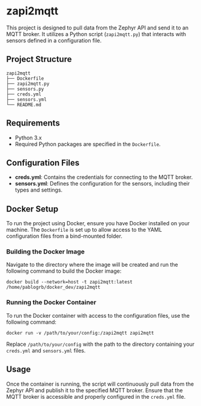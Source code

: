 # zapi2mqtt
This project is designed to pull data from the Zephyr API and send it to an MQTT broker. It utilizes a Python script (`zapi2mqtt.py`) that interacts with sensors defined in a configuration file.

## Project Structure
```
zapi2mqtt
├── Dockerfile
├── zapi2mqtt.py
├── sensors.py
├── creds.yml
├── sensors.yml
└── README.md
```

## Requirements
- Python 3.x
- Required Python packages are specified in the `Dockerfile`.

## Configuration Files
- **creds.yml**: Contains the credentials for connecting to the MQTT broker.
- **sensors.yml**: Defines the configuration for the sensors, including their types and settings.

## Docker Setup
To run the project using Docker, ensure you have Docker installed on your machine. The `Dockerfile` is set up to allow access to the YAML configuration files from a bind-mounted folder.

### Building the Docker Image
Navigate to the directory where the image will be created and run the following command to build the Docker image:
```
docker build --network=host -t zapi2mqtt:latest /home/pablogrb/docker_dev/zapi2mqtt
```

### Running the Docker Container
To run the Docker container with access to the configuration files, use the following command:
```
docker run -v /path/to/your/config:/zapi2mqtt zapi2mqtt
```
Replace `/path/to/your/config` with the path to the directory containing your `creds.yml` and `sensors.yml` files.

## Usage
Once the container is running, the script will continuously pull data from the Zephyr API and publish it to the specified MQTT broker. Ensure that the MQTT broker is accessible and properly configured in the `creds.yml` file.
